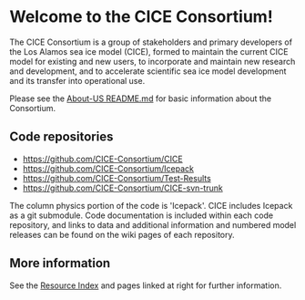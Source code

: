 # **Welcome to the CICE Consortium!**
The CICE Consortium is a group of stakeholders and primary developers of the Los Alamos sea ice model (CICE), formed to maintain the current CICE model for existing and new users, to incorporate and maintain new research and development, and to accelerate scientific sea ice model development and its transfer into operational use. 

Please see the [About-US README.md](https://github.com/CICE-Consortium/About-Us/blob/master/README.md) for basic information about the Consortium.

## Code repositories   
- https://github.com/CICE-Consortium/CICE   
- https://github.com/CICE-Consortium/Icepack  
- https://github.com/CICE-Consortium/Test-Results  
- https://github.com/CICE-Consortium/CICE-svn-trunk     

The column physics portion of the code is 'Icepack'. CICE includes Icepack as a git submodule. Code documentation is included within each code repository, and links to data and additional information and numbered model releases can be found on the wiki pages of each repository.

## More information
See the [Resource Index](https://github.com/CICE-Consortium/About-Us/wiki/Resource-Index) and pages linked at right for further information.